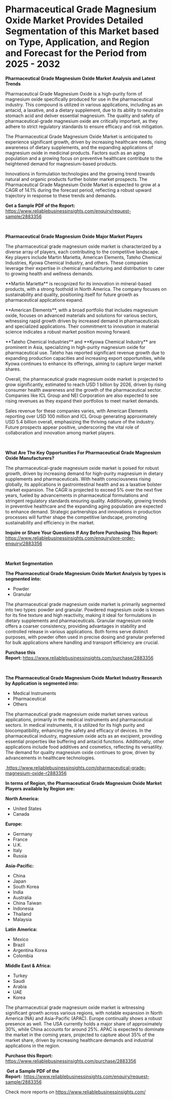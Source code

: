 <p><h1>Pharmaceutical Grade Magnesium Oxide Market Provides Detailed Segmentation of this Market based on Type, Application, and Region and Forecast for the Period from 2025 - 2032</h1></p><p><strong>Pharmaceutical Grade Magnesium Oxide Market Analysis and Latest Trends</strong></p>
<p><p>Pharmaceutical Grade Magnesium Oxide is a high-purity form of magnesium oxide specifically produced for use in the pharmaceutical industry. This compound is utilized in various applications, including as an antacid, a laxative, and a dietary supplement, due to its ability to neutralize stomach acid and deliver essential magnesium. The quality and safety of pharmaceutical-grade magnesium oxide are critically important, as they adhere to strict regulatory standards to ensure efficacy and risk mitigation.</p><p>The Pharmaceutical Grade Magnesium Oxide Market is anticipated to experience significant growth, driven by increasing healthcare needs, rising awareness of dietary supplements, and the expanding applications of magnesium oxide in medicinal products. Factors such as an aging population and a growing focus on preventive healthcare contribute to the heightened demand for magnesium-based products. </p><p>Innovations in formulation technologies and the growing trend towards natural and organic products further bolster market prospects. The Pharmaceutical Grade Magnesium Oxide Market is expected to grow at a CAGR of 14.1% during the forecast period, reflecting a robust upward trajectory in response to these trends and demands.</p></p>
<p><strong>Get a Sample PDF of the Report:&nbsp;</strong> <a href="https://www.reliablebusinessinsights.com/enquiry/request-sample/2883356?utm_campaign=2190&utm_medium=2&utm_source=Github&utm_content=ia&utm_term=13032025&utm_id=pharmaceutical-grade-magnesium-oxide">https://www.reliablebusinessinsights.com/enquiry/request-sample/2883356</a></p>
<p>&nbsp;</p>
<p><strong>Pharmaceutical Grade Magnesium Oxide Major Market Players</strong></p>
<p><p>The pharmaceutical grade magnesium oxide market is characterized by a diverse array of players, each contributing to the competitive landscape. Key players include Martin Marietta, American Elements, Tateho Chemical Industries, Kyowa Chemical Industry, and others. These companies leverage their expertise in chemical manufacturing and distribution to cater to growing health and wellness demands.</p><p>**Martin Marietta** is recognized for its innovation in mineral-based products, with a strong foothold in North America. The company focuses on sustainability and quality, positioning itself for future growth as pharmaceutical applications expand. </p><p>**American Elements**, with a broad portfolio that includes magnesium oxide, focuses on advanced materials and solutions for various sectors, witnessing rapid growth driven by increased demand in pharmaceuticals and specialized applications. Their commitment to innovation in material science indicates a robust market position moving forward.</p><p>**Tateho Chemical Industries** and **Kyowa Chemical Industry** are prominent in Asia, specializing in high-purity magnesium oxide for pharmaceutical use. Tateho has reported significant revenue growth due to expanding production capacities and increasing export opportunities, while Kyowa continues to enhance its offerings, aiming to capture larger market shares.</p><p>Overall, the pharmaceutical grade magnesium oxide market is projected to grow significantly, estimated to reach USD 1 billion by 2026, driven by rising consumer health awareness and the growth of the pharmaceutical sector. Companies like ICL Group and NEI Corporation are also expected to see rising revenues as they expand their portfolios to meet market demands.</p><p>Sales revenue for these companies varies, with American Elements reporting over USD 100 million and ICL Group generating approximately USD 5.4 billion overall, emphasizing the thriving nature of the industry. Future prospects appear positive, underscoring the vital role of collaboration and innovation among market players.</p></p>
<p>&nbsp;</p>
<p><strong>What Are The Key Opportunities For Pharmaceutical Grade Magnesium Oxide Manufacturers?</strong></p>
<p><p>The pharmaceutical-grade magnesium oxide market is poised for robust growth, driven by increasing demand for high-purity magnesium in dietary supplements and pharmaceuticals. With health consciousness rising globally, its applications in gastrointestinal health and as a laxative bolster market expansion. The CAGR is projected to exceed 5% over the next five years, fueled by advancements in pharmaceutical formulations and stringent regulatory standards ensuring quality. Additionally, growing trends in preventive healthcare and the expanding aging population are expected to enhance demand. Strategic partnerships and innovations in production processes will further shape the competitive landscape, promoting sustainability and efficiency in the market.</p></p>
<p><strong>Inquire or Share Your Questions If Any Before Purchasing This Report:</strong> <a href="https://www.reliablebusinessinsights.com/enquiry/pre-order-enquiry/2883356?utm_campaign=2190&utm_medium=2&utm_source=Github&utm_content=ia&utm_term=13032025&utm_id=pharmaceutical-grade-magnesium-oxide">https://www.reliablebusinessinsights.com/enquiry/pre-order-enquiry/2883356</a></p>
<p>&nbsp;</p>
<p><strong>Market Segmentation</strong></p>
<p><strong>The Pharmaceutical Grade Magnesium Oxide Market Analysis by types is segmented into:</strong></p>
<p><ul><li> Powder</li><li>Granular</li></ul></p>
<p><p>The pharmaceutical grade magnesium oxide market is primarily segmented into two types: powder and granular. Powdered magnesium oxide is known for its fine texture and high reactivity, making it ideal for formulations in dietary supplements and pharmaceuticals. Granular magnesium oxide offers a coarser consistency, providing advantages in stability and controlled release in various applications. Both forms serve distinct purposes, with powder often used in precise dosing and granular preferred for bulk applications where handling and transport efficiency are crucial.</p></p>
<p><strong>Purchase this Report:&nbsp;</strong><a href="https://www.reliablebusinessinsights.com/purchase/2883356?utm_campaign=2190&utm_medium=2&utm_source=Github&utm_content=ia&utm_term=13032025&utm_id=pharmaceutical-grade-magnesium-oxide">https://www.reliablebusinessinsights.com/purchase/2883356</a></p>
<p>&nbsp;</p>
<p><strong>The Pharmaceutical Grade Magnesium Oxide Market Industry Research by Application is segmented into:</strong></p>
<p><ul><li>Medical Instruments</li><li>Pharmaceutical</li><li>Others</li></ul></p>
<p><p>The pharmaceutical grade magnesium oxide market serves various applications, primarily in the medical instruments and pharmaceutical sectors. In medical instruments, it is utilized for its high purity and biocompatibility, enhancing the safety and efficacy of devices. In the pharmaceutical industry, magnesium oxide acts as an excipient, providing essential properties like buffering and antacid functions. Additionally, other applications include food additives and cosmetics, reflecting its versatility. The demand for quality magnesium oxide continues to grow, driven by advancements in healthcare technologies.</p></p>
<p><a href="https://www.reliablebusinessinsights.com/pharmaceutical-grade-magnesium-oxide-r2883356?utm_campaign=2190&utm_medium=2&utm_source=Github&utm_content=ia&utm_term=13032025&utm_id=pharmaceutical-grade-magnesium-oxide">&nbsp;https://www.reliablebusinessinsights.com/pharmaceutical-grade-magnesium-oxide-r2883356</a></p>
<p><strong>In terms of Region, the Pharmaceutical Grade Magnesium Oxide Market Players available by Region are:</strong></p>
<p>
    <p> <strong> North America: </strong>
        <ul>
            <li>United States</li>
            <li>Canada</li>
        </ul>
        </p> 
    <p> <strong> Europe: </strong>
        <ul>
            <li>Germany</li>
            <li>France</li>
            <li>U.K.</li>
            <li>Italy</li>
            <li>Russia</li>
        </ul>
        </p> 
    <p> <strong> Asia-Pacific: </strong>
        <ul>
            <li>China</li>
            <li>Japan</li>
            <li>South Korea</li>
            <li>India</li>
            <li>Australia</li>
            <li>China Taiwan</li>
            <li>Indonesia</li>
            <li>Thailand</li>
            <li>Malaysia</li>
        </ul>
        </p> 
    <p> <strong> Latin America: </strong>
        <ul>
            <li>Mexico</li>
            <li>Brazil</li>
            <li>Argentina Korea</li>
            <li>Colombia</li>
        </ul>
        </p> 
    <p> <strong> Middle East & Africa: </strong>
        <ul>
            <li>Turkey</li>
            <li>Saudi</li>
            <li>Arabia</li>
            <li>UAE</li>
            <li>Korea</li>
        </ul>
    </p>
    </p>
<p><p>The pharmaceutical grade magnesium oxide market is witnessing significant growth across various regions, with notable expansion in North America (NA) and Asia-Pacific (APAC). Europe continually shows a robust presence as well. The USA currently holds a major share of approximately 30%, while China accounts for around 25%. APAC is expected to dominate the market in the coming years, projected to capture about 35% of the market share, driven by increasing healthcare demands and industrial applications in the region.</p></p>
<p><strong>Purchase this Report: </strong><a href="https://www.reliablebusinessinsights.com/purchase/2883356?utm_campaign=2190&utm_medium=2&utm_source=Github&utm_content=ia&utm_term=13032025&utm_id=pharmaceutical-grade-magnesium-oxide">https://www.reliablebusinessinsights.com/purchase/2883356</a></p>
<p>&nbsp;<strong>Get a Sample PDF of the Report:&nbsp;&nbsp;</strong><a href="https://www.reliablebusinessinsights.com/enquiry/request-sample/2883356?utm_campaign=2190&utm_medium=2&utm_source=Github&utm_content=ia&utm_term=13032025&utm_id=pharmaceutical-grade-magnesium-oxide">https://www.reliablebusinessinsights.com/enquiry/request-sample/2883356</a></p>
<p><strong></strong></p>
<p>Check more reports on <a href="https://www.reliablebusinessinsights.com/?utm_campaign=2190&utm_medium=2&utm_source=Github&utm_content=ia&utm_term=13032025&utm_id=pharmaceutical-grade-magnesium-oxide">https://www.reliablebusinessinsights.com/</a></p>